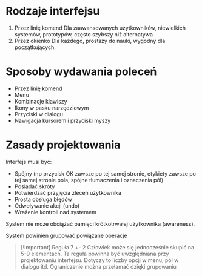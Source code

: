 # Rodzaje interfejsu
1. Przez linię komend
	Dla zaawansowanych użytkowników,  niewielkich systemów, prototypów, często szybszy niż alternatywa
2. Przez okienko
	Dla każdego, prostszy do nauki, wygodny dla początkujących.

# Sposoby wydawania poleceń
- Przez linię komend
- Menu
- Kombinacje klawiszy
- Ikony w pasku narzędziowym
- Przyciski w dialogu
- Nawigacja kursorem i przyciski myszy

# Zasady projektowania
Interfejs musi być:
- Spójny (np przycisk OK zawsze po tej samej stronie, etykiety zawsze po tej samej stronie pola, spójne tłumaczenia i oznaczenia pól)
- Posiadać skróty
- Potwierdzać przyjęcia zleceń użytkownika
- Prosta obsługa błędów
- Odwoływanie akcji (undo)
- Wrażenie kontroli nad systemem

System nie może obciążać pamięci krótkotrwałej użytkownika (awareness).

System powinien grupować powiązane operacje

>[!Important] Reguła 7 +- 2
>Człowiek może się jednocześnie skupić na 5-9 elementach. Ta reguła powinna być uwzględniana przy projektowaniu interfejsu. Dotyczy to liczby opcji w menu, pól w dialogu itd. Ograniczenie można przełamać dzięki grupowaniu